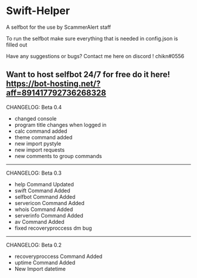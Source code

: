# Swift-Helper
A selfbot for the use by ScammerAlert staff

To run the selfbot make sure everything that is needed in config.json is filled out 

Have any suggestions or bugs? 
Contact me here on discord 
! chikn#0556


Want to host selfbot 24/7 for free do it here!
https://bot-hosting.net/?aff=891417792736268328
--------------------
CHANGELOG: Beta 0.4
- changed console
- program title changes when logged in
- calc command added 
- theme command added 
- new import pystyle
- new import requests 
- new comments to group commands 
--------------------
CHANGELOG: Beta 0.3
- help Command Updated
- swift Command Added
- selfbot Command Added
- servericon Command Added
- whois Command Added
- serverinfo Command Added
- av Command Added 
- fixed recoveryproccess dm bug 
--------------------
CHANGELOG: Beta 0.2
- recoveryproccess Command Added
- uptime Command Added
- New Import datetime
